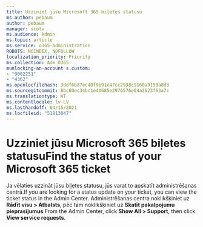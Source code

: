 ```yaml
---
title: Uzziniet jūsu Microsoft 365 biļetes statusu
ms.author: pebaum
author: pebaum
manager: scotv
ms.audience: Admin
ms.topic: article
ms.service: o365-administration
ROBOTS: NOINDEX, NOFOLLOW
localization_priority: Priority
ms.collection: Adm_O365
munlocking-an-account s.custom:
- "9002251"
- "4362"
ms.openlocfilehash: 3ddf6b87ec40f9b91e47cc2938c9160a9158a8d3
ms.sourcegitcommit: 8bc60ec34bc1e40685e3976576e04a2623f63a7c
ms.translationtype: HT
ms.contentlocale: lv-LV
ms.lasthandoff: 04/15/2021
ms.locfileid: "51813047"
---
```

# <a name="find-the-status-of-your-microsoft-365-ticket"></a><span data-ttu-id="790f2-102">Uzziniet jūsu Microsoft 365 biļetes statusu</span><span class="sxs-lookup"><span data-stu-id="790f2-102">Find the status of your Microsoft 365 ticket</span></span>

<span data-ttu-id="790f2-103">Ja vēlaties uzzināt jūsu biļetes statusu, jūs varat to apskatīt administrēšanas centrā.</span><span class="sxs-lookup"><span data-stu-id="790f2-103">If you are looking for a status update on your ticket, you can view the ticket status in the Admin Center.</span></span> <span data-ttu-id="790f2-104">Administrēšanas centra noklikšķiniet uz **Rādīt visu > Atbalsts**, pēc tam noklikšķiniet uz **Skatīt pakalpojumu pieprasījumus**.</span><span class="sxs-lookup"><span data-stu-id="790f2-104">From the Admin Center, click **Show All > Support**, then click **View service requests**.</span></span>
